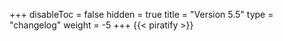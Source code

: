 +++
disableToc = false
hidden = true
title = "Version 5.5"
type = "changelog"
weight = -5
+++
{{< piratify >}}
